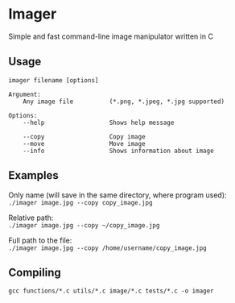 # Imager

Simple and fast command-line image manipulator written in C

## Usage

``` text
imager filename [options]

Argument:
    Any image file          (*.png, *.jpeg, *.jpg supported)

Options:
    --help                  Shows help message

    --copy                  Copy image
    --move                  Move image
    --info                  Shows information about image
```

## Examples

Only name (will save in the same directory, where program used):  
`./imager image.jpg --copy copy_image.jpg`

Relative path:  
`./imager image.jpg --copy ~/copy_image.jpg`

Full path to the file:  
`./imager image.jpg --copy /home/username/copy_image.jpg`

## Compiling

```gcc functions/*.c utils/*.c image/*.c tests/*.c -o imager```
